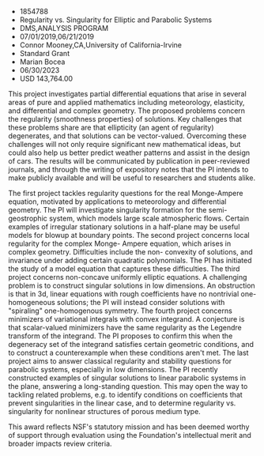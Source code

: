 
* 1854788
* Regularity vs. Singularity for Elliptic and Parabolic Systems
* DMS,ANALYSIS PROGRAM
* 07/01/2019,06/21/2019
* Connor Mooney,CA,University of California-Irvine
* Standard Grant
* Marian Bocea
* 06/30/2023
* USD 143,764.00

This project investigates partial differential equations that arise in several
areas of pure and applied mathematics including meteorology, elasticity, and
differential and complex geometry. The proposed problems concern the regularity
(smoothness properties) of solutions. Key challenges that these problems share
are that ellipticity (an agent of regularity) degenerates, and that solutions
can be vector-valued. Overcoming these challenges will not only require
significant new mathematical ideas, but could also help us better predict
weather patterns and assist in the design of cars. The results will be
communicated by publication in peer-reviewed journals, and through the writing
of expository notes that the PI intends to make publicly available and will be
useful to researchers and students alike.

The first project tackles regularity questions for the real Monge-Ampere
equation, motivated by applications to meteorology and differential geometry.
The PI will investigate singularity formation for the semi-geostrophic system,
which models large scale atmospheric flows. Certain examples of irregular
stationary solutions in a half-plane may be useful models for blowup at boundary
points. The second project concerns local regularity for the complex Monge-
Ampere equation, which arises in complex geometry. Difficulties include the non-
convexity of solutions, and invariance under adding certain quadratic
polynomials. The PI has initiated the study of a model equation that captures
these difficulties. The third project concerns non-concave uniformly elliptic
equations. A challenging problem is to construct singular solutions in low
dimensions. An obstruction is that in 3d, linear equations with rough
coefficients have no nontrivial one-homogeneous solutions; the PI will instead
consider solutions with "spiraling" one-homogenous symmetry. The fourth project
concerns minimizers of variational integrals with convex integrand. A conjecture
is that scalar-valued minimizers have the same regularity as the Legendre
transform of the integrand. The PI proposes to confirm this when the degeneracy
set of the integrand satisfies certain geometric conditions, and to construct a
counterexample when these conditions aren't met. The last project aims to answer
classical regularity and stability questions for parabolic systems, especially
in low dimensions. The PI recently constructed examples of singular solutions to
linear parabolic systems in the plane, answering a long-standing question. This
may open the way to tackling related problems, e.g. to identify conditions on
coefficients that prevent singularities in the linear case, and to determine
regularity vs. singularity for nonlinear structures of porous medium type.

This award reflects NSF's statutory mission and has been deemed worthy of
support through evaluation using the Foundation's intellectual merit and broader
impacts review criteria.
